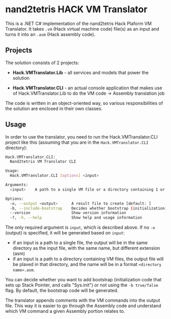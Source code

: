 # nand2tetris HACK VM Translator

This is a .NET C# implementation of the nand2tetris Hack Plaform 
VM Translator. It takes `.vm` (Hack virtual machine code) file(s) as 
an input and turns it into an `.asm` (Hack assembly code).

## Projects

The solution consists of 2 projects:

- **Hack.VMTranslator.Lib** - all services and models that power the solution

- **Hack.VMTranslator.CLI** - an actual console application that makes use of 
Hack.VMTranslator.Lib to do the VM code -> Assembly translation job

The code is written in an object-oriented way, so various 
responsibilities of the solution are enclosed in their own classes.

## Usage

In order to use the translator, you need to run the Hack.VMTranslator.CLI
project like this (assuming that you are in the `Hack.VMTranslator.CLI`
directory):

```sh
Hack.VMTranslator.CLI:
  Nand2tetris VM Translator CLI

Usage:
  Hack.VMTranslator.CLI [options] <input>

Arguments:
  <input>    A path to a single VM file or a directory containing 1 or many VM files to translate into Assembler code

Options:
  -o, --output <output>      A result file to create [default: ]
  -b, --include-bootstrap    Decides whether bootstrap (initialization) code should be included in the Assembler code [default: True]
  --version                  Show version information
  -?, -h, --help             Show help and usage information
```

The only required argument is `input`, which is described above. If no `-o`
(output) is specified, it will be generated based on `input`:

- if an input is a path to a single file, the output will be in the same
  directory as the input file, with the same name, but different extension (asm)
- if an input is a path to a directory containing VM files, the output file will
  be plaved in that directory, and the name will be in a format `<directory
  name>.asm`.

You can decide whether you want to add bootstrap (initialization code that sets
up Stack Pointer, and calls "Sys.init") or not using the `-b true/false` flag.
By default, the bootstrap code will be generated.

The translator appends comments with the VM commands into the output file. This
way it is easier to go through the Assembly code and understand which VM command
a given Assembly portion relates to.

